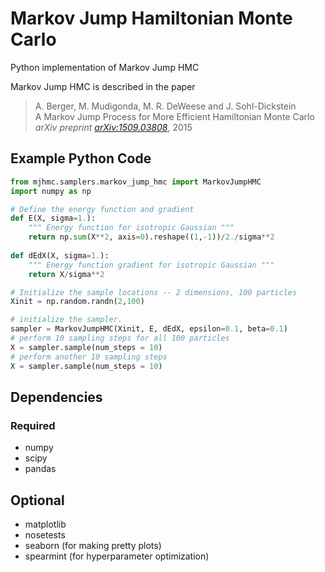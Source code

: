 # Markov Jump Hamiltonian Monte Carlo
Python implementation of Markov Jump HMC

Markov Jump HMC is described in the paper

> A. Berger, M. Mudigonda, M. R. DeWeese and J. Sohl-Dickstein <br>
> A Markov Jump Process for More Efficient Hamiltonian Monte Carlo <br>
> *arXiv preprint [arXiv:1509.03808](http://arxiv.org/abs/1509.03808)*, 2015

## Example Python Code

```python
from mjhmc.samplers.markov_jump_hmc import MarkovJumpHMC
import numpy as np

# Define the energy function and gradient
def E(X, sigma=1.):
    """ Energy function for isotropic Gaussian """
    return np.sum(X**2, axis=0).reshape((1,-1))/2./sigma**2
    
def dEdX(X, sigma=1.):
    """ Energy function gradient for isotropic Gaussian """
    return X/sigma**2

# Initialize the sample locations -- 2 dimensions, 100 particles
Xinit = np.random.randn(2,100)

# initialize the sampler.
sampler = MarkovJumpHMC(Xinit, E, dEdX, epsilon=0.1, beta=0.1)
# perform 10 sampling steps for all 100 particles
X = sampler.sample(num_steps = 10)
# perform another 10 sampling steps
X = sampler.sample(num_steps = 10)
```

## Dependencies
### Required
* numpy
* scipy
* pandas

## Optional
* matplotlib
* nosetests
* seaborn (for making pretty plots)
* spearmint (for hyperparameter optimization)

